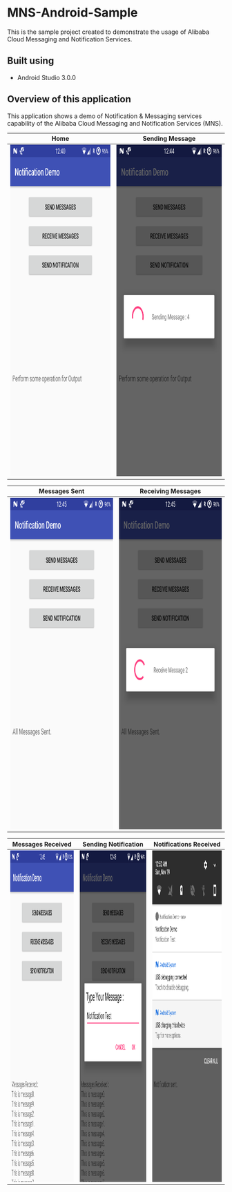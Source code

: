 # MNS-Android-Sample
This is the sample project created to demonstrate the usage of Alibaba Cloud Messaging and Notification Services.

## Built using

 - Android Studio 3.0.0

## Overview of this application

This application shows a demo of Notification & Messaging services capability of the Alibaba Cloud Messaging and Notification Services (MNS).

|                                          Home                                         |                                               Sending Message                                               |
|:-------------------------------------------------------------------------------------:|:-----------------------------------------------------------------------------------------------------------:|
|<img src="https://github.com/saichandu415/MNS-Android-Sample/raw/master/snapshots/Home.png" width="432" height="768" /> | <img src="https://github.com/saichandu415/MNS-Android-Sample/raw/master/snapshots/Message_Sending_inProgress.png" width="432" height="768" />| 

|                                          Messages Sent                                         |                                               Receiving Messages                                              | 
|:----------------------------------------------------------------------------------------------:|:-------------------------------------------------------------------------------------------------:|
|<img src="https://github.com/saichandu415/MNS-Android-Sample/raw/master/snapshots/Messages_Sent.png" width="432" height="768" /> |<img src="https://github.com/saichandu415/MNS-Android-Sample/raw/master/snapshots/Receiving_Message_inProgress.png" width="432" height="768" />|



|                                        Messages Received                                         |                                               Sending Notification                                               |                                         Notifications Received                                         |
|:-------------------------------------------------------------------------------------------------------------:|:----------------------------------------------------------------------------------------------------------------:|:------------------------------------------------------------------------------------------------------:|
| <img src="https://github.com/saichandu415/MNS-Android-Sample/raw/master/snapshots/Recevied_Message.png" width="432" height="768" /> | <img src="https://github.com/saichandu415/MNS-Android-Sample/raw/master/snapshots/Sending_Notification_inProgress.png" width="432" height="768" /> | <img src="https://github.com/saichandu415/MNS-Android-Sample/raw/master/snapshots/Notification_Received.png" width="432" height="768" /> |